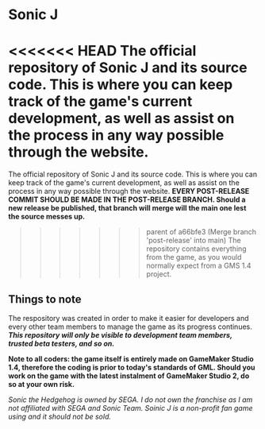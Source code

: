 # Sonic J
<<<<<<< HEAD
The official repository of Sonic J and its source code. This is where you can keep track of the game's current development, as well as assist on the process in any way possible through the website.
=======
The official repository of Sonic J and its source code. This is where you can keep track of the game's current development, as well as assist on the process in any way possible through the website. **EVERY POST-RELEASE COMMIT SHOULD BE MADE IN THE POST-RELEASE BRANCH. Should a new release be published, that branch will merge will the main one lest the source messes up.**
>>>>>>> parent of a66bfe3 (Merge branch 'post-release' into main)
The repository contains everything from the game, as you would normally expect from a GMS 1.4 project.

## Things to note
The respository was created in order to make it easier for developers and every other team members to manage the game as its progress continues. **_This repository will only be visible to development team members, trusted beta testers, and so on._**

**Note to all coders: the game itself is entirely made on GameMaker Studio 1.4, therefore the coding is prior to today's standards of GML. Should you work on the game with the latest instalment of GameMaker Studio 2, do so at your own risk.**

_Sonic the Hedgehog is owned by SEGA. I do not own the franchise as I am not affiliated with SEGA and Sonic Team. Soinic J is a non-profit fan game using and it should not be sold._
